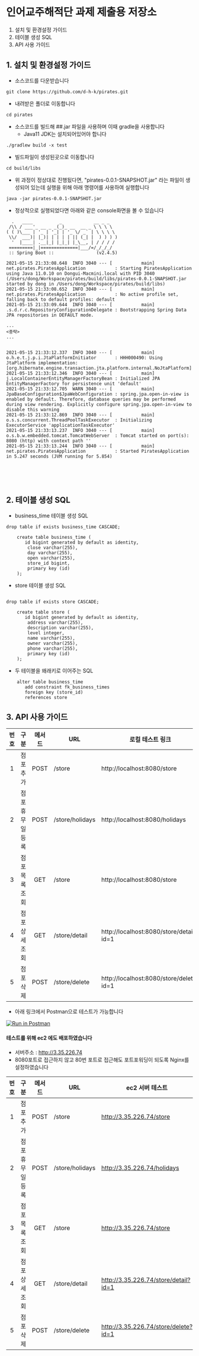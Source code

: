 # 인어교주해적단 과제 제출용 저장소
1. 설치 및 환경설정 가이드
2. 테이블 생성 SQL
3. API 사용 가이드


## 1. 설치 및 환경설정 가이드
- 소스코드를 다운받습니다
```
git clone https://github.com/d-h-k/pirates.git
```
- 내려받은 폴더로 이동합니다
```
cd pirates
```
- 소스코드를 빌드해 ##.jar 파일을 사용하며 이때 gradle을 사용합니다
  - Java11 JDK는 설치되어있어야 합니다
```
./gradlew build -x test
```
- 빌드파일이 생성된곳으로 이동합니다
```
cd build/libs
```
- 위 과정이 정상대로 진행됬다면, "pirates-0.0.1-SNAPSHOT.jar" 라는 파일이 생성되어 있는데 실행을 위해 아래 명령어를 사용하여 실행합니다
```
java -jar pirates-0.0.1-SNAPSHOT.jar
```
- 정상적으로 실행되었다면 아래와 같은 console화면을 볼 수 있습니다
```
  .   ____          _            __ _ _
 /\\ / ___'_ __ _ _(_)_ __  __ _ \ \ \ \
( ( )\___ | '_ | '_| | '_ \/ _` | \ \ \ \
 \\/  ___)| |_)| | | | | || (_| |  ) ) ) )
  '  |____| .__|_| |_|_| |_\__, | / / / /
 =========|_|==============|___/=/_/_/_/
 :: Spring Boot ::                (v2.4.5)

2021-05-15 21:33:08.648  INFO 3040 --- [           main] net.pirates.PiratesApplication           : Starting PiratesApplication using Java 11.0.10 on Dongui-Macmini.local with PID 3040 (/Users/dong/Workspace/pirates/build/libs/pirates-0.0.1-SNAPSHOT.jar started by dong in /Users/dong/Workspace/pirates/build/libs)
2021-05-15 21:33:08.652  INFO 3040 --- [           main] net.pirates.PiratesApplication           : No active profile set, falling back to default profiles: default
2021-05-15 21:33:09.644  INFO 3040 --- [           main] .s.d.r.c.RepositoryConfigurationDelegate : Bootstrapping Spring Data JPA repositories in DEFAULT mode.

...
<중략>
...


2021-05-15 21:33:12.337  INFO 3040 --- [           main] o.h.e.t.j.p.i.JtaPlatformInitiator       : HHH000490: Using JtaPlatform implementation: [org.hibernate.engine.transaction.jta.platform.internal.NoJtaPlatform]
2021-05-15 21:33:12.346  INFO 3040 --- [           main] j.LocalContainerEntityManagerFactoryBean : Initialized JPA EntityManagerFactory for persistence unit 'default'
2021-05-15 21:33:12.705  WARN 3040 --- [           main] JpaBaseConfiguration$JpaWebConfiguration : spring.jpa.open-in-view is enabled by default. Therefore, database queries may be performed during view rendering. Explicitly configure spring.jpa.open-in-view to disable this warning
2021-05-15 21:33:12.869  INFO 3040 --- [           main] o.s.s.concurrent.ThreadPoolTaskExecutor  : Initializing ExecutorService 'applicationTaskExecutor'
2021-05-15 21:33:13.237  INFO 3040 --- [           main] o.s.b.w.embedded.tomcat.TomcatWebServer  : Tomcat started on port(s): 8080 (http) with context path ''
2021-05-15 21:33:13.244  INFO 3040 --- [           main] net.pirates.PiratesApplication           : Started PiratesApplication in 5.247 seconds (JVM running for 5.854)
```

<br><br><br>

## 2. 테이블 생성 SQL
- business_time 테이블 생성 SQL
```
drop table if exists business_time CASCADE;

    create table business_time (
       id bigint generated by default as identity,
        close varchar(255),
        day varchar(255),
        open varchar(255),
        store_id bigint,
        primary key (id)
    );
```
- store 테이블 생성 SQL
```

drop table if exists store CASCADE;

    create table store (
       id bigint generated by default as identity,
        address varchar(255),
        description varchar(255),
        level integer,
        name varchar(255),
        owner varchar(255),
        phone varchar(255),
        primary key (id)
    );

```
- 두 테이블을 왜래키로 이어주는 SQL
```
    alter table business_time
       add constraint fk_business_times
       foreign key (store_id)
       references store
```




## 3. API 사용 가이드

|  번호  | 구분    | 메서드| URL   | 로컬 테스트 링크|   
| :----: | :-----: | :-----: | ----- | ----- |
|1| 점포 추가 | POST |/store|http://localhost:8080/store|
|2| 점포 휴무일 등록 |POST|/store/holidays|http://localhost:8080/holidays|
|3| 점포 목록 조회 |GET|/store|http://localhost:8080/store|
|4| 점포 상세 조회 |GET|/store/detail|http://localhost:8080/store/detail?id=1|
|5| 점포 삭제|POST|/store/delete|http://localhost:8080/store/delete?id=1|

- 아래 링크에서 Postman으로 테스트가 가능합니다

[![Run in Postman](https://run.pstmn.io/button.svg)](https://app.getpostman.com/run-collection/14974622-c2158aa5-e1a4-4b1e-8c12-38996b728aab?action=collection%2Ffork&collection-url=entityId%3D14974622-c2158aa5-e1a4-4b1e-8c12-38996b728aab%26entityType%3Dcollection%26workspaceId%3D2bae9cd5-f698-40a1-88c6-7a407088cc3b)

#### 테스트를 위해 ec2 에도 배포하였습니다
- 서버주소 : http://3.35.226.74 
- 8080포트로 접근하지 않고 80번 포트로 접근해도 포트포워딩이 되도록 Nginx를 설정하였습니다



| 번호 |       구분       | 메서드 | URL             | ec2 서버 테스트                      |
| :--: | :--------------: | :----: | --------------- | ------------------------------------ |
|  1   |    점포 추가     |  POST  | /store          | http://3.35.226.74/store             |
|  2   | 점포 휴무일 등록 |  POST  | /store/holidays | http://3.35.226.74/holidays          |
|  3   |  점포 목록 조회  |  GET   | /store          | http://3.35.226.74/store             |
|  4   |  점포 상세 조회  |  GET   | /store/detail   | http://3.35.226.74/store/detail?id=1 |
|  5   |    점포 삭제     |  POST  | /store/delete   | http://3.35.226.74/store/delete?id=1 |



